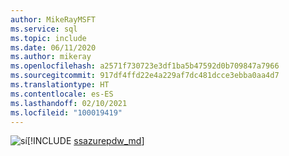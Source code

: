 ```yaml
---
author: MikeRayMSFT
ms.service: sql
ms.topic: include
ms.date: 06/11/2020
ms.author: mikeray
ms.openlocfilehash: a2571f730723e3df1ba5b47592d0b709847a7966
ms.sourcegitcommit: 917df4ffd22e4a229af7dc481dcce3ebba0aa4d7
ms.translationtype: HT
ms.contentlocale: es-ES
ms.lasthandoff: 02/10/2021
ms.locfileid: "100019419"
---
```

<Token>![sí](../media/yes-icon.png)[!INCLUDE [ssazurepdw_md](../ssazurepdw_md.md)]</Token>


